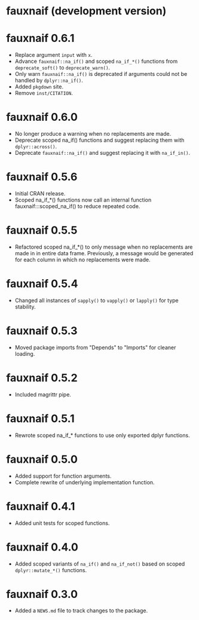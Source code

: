 # fauxnaif (development version)

# fauxnaif 0.6.1

* Replace argument `input` with `x`.
* Advance `fauxnaif::na_if()` and scoped `na_if_*()` functions from `deprecate_soft()` to `deprecate_warn()`.
* Only warn `fauxnaif::na_if()` is deprecated if arguments could not be handled by `dplyr::na_if()`.
* Added `pkgdown` site.
* Remove `inst/CITATION`.

# fauxnaif 0.6.0

* No longer produce a warning when no replacements are made.
* Deprecate scoped na_if() functions and suggest replacing them with `dplyr::across()`.
* Deprecate `fauxnaif::na_if()` and suggest replacing it with `na_if_in()`.

# fauxnaif 0.5.6

* Initial CRAN release.
* Scoped na_if_*() functions now call an internal function
  fauxnaif:::scoped_na_if() to reduce repeated code.

# fauxnaif 0.5.5

* Refactored scoped na_if_*() to only message when no replacements are made in
  in entire data frame. Previously, a message would be generated for each column
  in which no replacements were made.

# fauxnaif 0.5.4

* Changed all instances of `sapply()` to `vapply()` or `lapply()` for type
  stability.

# fauxnaif 0.5.3

* Moved package imports from "Depends" to "Imports" for cleaner loading.

# fauxnaif 0.5.2

* Included magrittr pipe.

# fauxnaif 0.5.1

* Rewrote scoped na_if_* functions to use only exported dplyr functions.

# fauxnaif 0.5.0

* Added support for function arguments.
* Complete rewrite of underlying implementation function.

# fauxnaif 0.4.1

* Added unit tests for scoped functions.

# fauxnaif 0.4.0

* Added scoped variants of `na_if()` and `na_if_not()` based on scoped
  `dplyr::mutate_*()` functions.

# fauxnaif 0.3.0

* Added a `NEWS.md` file to track changes to the package.
